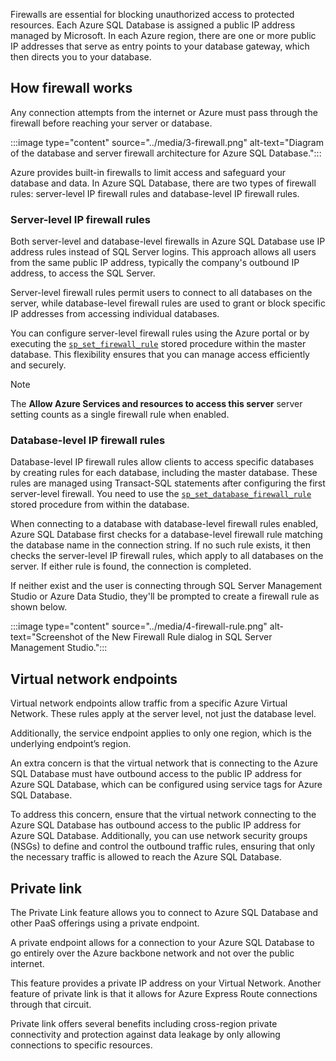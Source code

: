 Firewalls are essential for blocking unauthorized access to protected resources. Each Azure SQL Database is assigned a public IP address managed by Microsoft. In each Azure region, there are one or more public IP addresses that serve as entry points to your database gateway, which then directs you to your database.

## How firewall works

Any connection attempts from the internet or Azure must pass through the firewall before reaching your server or database.

:::image type="content" source="../media/3-firewall.png" alt-text="Diagram of the database and server firewall architecture for Azure SQL Database.":::

Azure provides built-in firewalls to limit access and safeguard your database and data. In Azure SQL Database, there are two types of firewall rules: server-level IP firewall rules and database-level IP firewall rules.

### Server-level IP firewall rules

Both server-level and database-level firewalls in Azure SQL Database use IP address rules instead of SQL Server logins. This approach allows all users from the same public IP address, typically the company's outbound IP address, to access the SQL Server.

Server-level firewall rules permit users to connect to all databases on the server, while database-level firewall rules are used to grant or block specific IP addresses from accessing individual databases.

You can configure server-level firewall rules using the Azure portal or by executing the [`sp_set_firewall_rule`](/sql/relational-databases/system-stored-procedures/sp-set-database-firewall-rule-azure-sql-database?azure-portal=true) stored procedure within the master database. This flexibility ensures that you can manage access efficiently and securely.

 > [!NOTE]
 >The **Allow Azure Services and resources to access this server** server setting counts as a single firewall rule when enabled.

### Database-level IP firewall rules

Database-level IP firewall rules allow clients to access specific databases by creating rules for each database, including the master database. These rules are managed using Transact-SQL statements after configuring the first server-level firewall. You need to use the [`sp_set_database_firewall_rule`](/sql/relational-databases/system-stored-procedures/sp-set-database-firewall-rule-azure-sql-database?azure-portal=true) stored procedure from within the database.

When connecting to a database with database-level firewall rules enabled, Azure SQL Database first checks for a database-level firewall rule matching the database name in the connection string. If no such rule exists, it then checks the server-level IP firewall rules, which apply to all databases on the server. If either rule is found, the connection is completed.

If neither exist and the user is connecting through SQL Server Management Studio or Azure Data Studio, they'll be prompted to create a firewall rule as shown below.

:::image type="content" source="../media/4-firewall-rule.png" alt-text="Screenshot of the New Firewall Rule dialog in SQL Server Management Studio.":::

## Virtual network endpoints

Virtual network endpoints allow traffic from a specific Azure Virtual Network. These rules apply at the server level, not just the database level.

Additionally, the service endpoint applies to only one region, which is the underlying endpoint’s region.

An extra concern is that the virtual network that is connecting to the Azure SQL Database must have outbound access to the public IP address for Azure SQL Database, which can be configured using service tags for Azure SQL Database.

To address this concern, ensure that the virtual network connecting to the Azure SQL Database has outbound access to the public IP address for Azure SQL Database. Additionally, you can use network security groups (NSGs) to define and control the outbound traffic rules, ensuring that only the necessary traffic is allowed to reach the Azure SQL Database. 

## Private link

The Private Link feature allows you to connect to Azure SQL Database and other PaaS offerings using a private endpoint.

A private endpoint allows for a connection to your Azure SQL Database to go entirely over the Azure backbone network and not over the public internet.

This feature provides a private IP address on your Virtual Network. Another feature of private link is that it allows for Azure Express Route connections through that circuit.

Private link offers several benefits including cross-region private connectivity and protection against data leakage by only allowing connections to specific resources.
